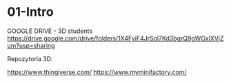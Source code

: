 # 01-Intro


GOOGLE DRIVE - 3D students
https://drive.google.com/drive/folders/1X4FyiF4JrSol7Kd3bgrQ9gWGxlXVjZum?usp=sharing


Repozytoria 3D:

https://www.thingiverse.com/
https://www.myminifactory.com/
